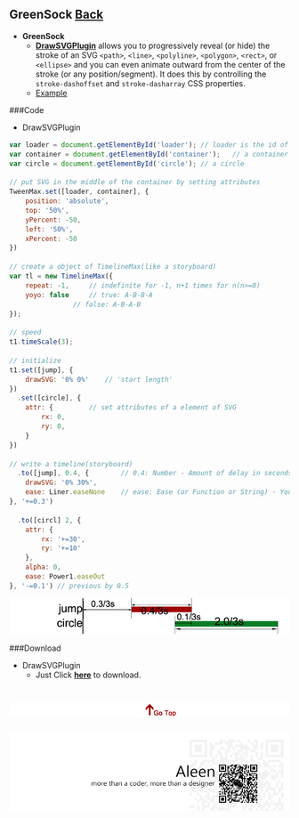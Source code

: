## GreenSock [Back](./../Framework.md)

- **GreenSock** 
	- [**DrawSVGPlugin**](http://greensock.com/drawSVG) allows you to progressively reveal (or hide) the stroke of an SVG ```<path>```, ```<line>```, ```<polyline>```, ```<polygon>```, ```<rect>```, or ```<ellipse>``` and you can even animate outward from the center of the stroke (or any position/segment). It does this by controlling the ```stroke-dashoffset``` and ```stroke-dasharray``` CSS properties.
	- [Example](./example.html)

###Code
- DrawSVGPlugin

```js
var loader = document.getElementById('loader');	// loader is the id of the SVG
var container = document.getElementById('container');	// a container containing the SVG
var circle = document.getElementById('circle');	// a circle

// put SVG in the middle of the container by setting attributes
TweenMax.set([loader, container], {
	position: 'absolute',
	top: '50%',
	yPercent: -50,
	left: '50%',
	xPercent: -50
})

// create a object of TimelineMax(like a storyboard)
var tl = new TimelineMax({
	repeat: -1,		// indefinite for -1, n+1 times for n(n>=0)
	yoyo: false		// true: A-B-B-A
				// false: A-B-A-B
});

// speed
t1.timeScale(3);

// initialize
t1.set([jump], {
	drawSVG: '0% 0%'	// 'start length'
})
  .set([circle], {
	attr: {			// set attributes of a element of SVG		
		rx: 0,
		ry: 0,
	}
})

// write a timeline(storyboard)
  .to([jump], 0.4, {		// 0.4: Number - Amount of delay in seconds (or frames for frames-based tweens) before the animation should begin.
	drawSVG: '0% 30%',
	ease: Liner.easeNone	// ease: Ease (or Function or String) - You can choose from various eases to control the rate of change during the animation, giving it a specific "feel".
}, '+=0.3')

  .to([circl] 2, {
	attr: {
		rx: '+=30',
		ry: '+=10'
	},
	alpha: 0,
	ease: Power1.easeOut
}, '-=0.1')	// previous by 0.5

```

<img src="./api.png">


###Download
- DrawSVGPlugin
	- Just Click [**here**](https://github.com/aleen42/PersonalWiki/raw/master/Programming/JavaScript/Framework/GreenSock/DrawSVGPlugin.rar) to download.


<a href="#" style="left:200px;"><img src="./../../../../pic/gotop.png"></a>
=====
<a href="http://aleen42.github.io/" target="_blank" ><img src="./../../../../pic/tail.gif"></a>